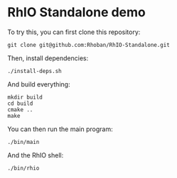 # RhIO Standalone demo

To try this, you can first clone this repository:

    git clone git@github.com:Rhoban/RhIO-Standalone.git

Then, install dependencies:

    ./install-deps.sh

And build everything:

    mkdir build
    cd build
    cmake ..
    make

You can then run the main program:

    ./bin/main

And the RhIO shell:

    ./bin/rhio